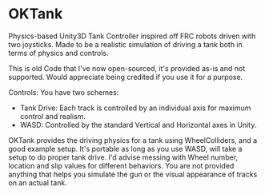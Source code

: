 # OKTank
Physics-based Unity3D Tank Controller inspired off FRC robots driven with two joysticks. Made to be a realistic simulation of driving a tank both in terms of physics and controls.

This is old Code that I've now open-sourced, it's provided as-is and not supported. Would appreciate being credited if you use it for a purpose.

Controls: You have two schemes:
- Tank Drive: Each track is controlled by an individual axis for maximum control and realism.
- WASD: Controlled by the standard Vertical and Horizontal axes in Unity.

OKTank provides the driving physics for a tank using WheelColliders, and a good example setup. It's portable as long as you use WASD, will take a setup to do proper tank drive.
I'd advise messing with Wheel number, location and slip values for different behaviors.
You are not provided anything that helps you simulate the gun or the visual appearance of tracks on an actual tank.

